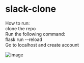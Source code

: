 # slack-clone
How to run: <br />
clone the repo <br />
Run the following command: <br />
flask run --reload <br />
Go to localhost and create account <br />

![image](https://user-images.githubusercontent.com/115195871/227283878-1ef31d3a-ac92-43ea-bb22-cf521be3925e.png)
